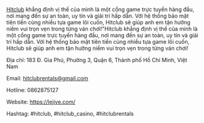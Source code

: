 <p><a href="https://lejive.com/">Hitclub</a> khẳng định vị thế của m&igrave;nh l&agrave; một cổng game trực tuyến h&agrave;ng đầu, nơi mang đến sự an to&agrave;n, uy t&iacute;n v&agrave; giải tr&iacute; hấp dẫn. Với hệ thống bảo mật ti&ecirc;n tiến c&ugrave;ng nhiều tựa game l&ocirc;i cuốn, Hitclub sẽ gi&uacute;p anh em tận hưởng niềm vui trọn vẹn trong từng v&aacute;n chơi!"Hitclub khẳng định vị thế của m&igrave;nh l&agrave; một cổng game trực tuyến h&agrave;ng đầu, nơi mang đến sự an to&agrave;n, uy t&iacute;n v&agrave; giải tr&iacute; hấp dẫn. Với hệ thống bảo mật ti&ecirc;n tiến c&ugrave;ng nhiều tựa game l&ocirc;i cuốn, Hitclub sẽ gi&uacute;p anh em tận hưởng niềm vui trọn vẹn trong từng v&aacute;n chơi!</p>
<p>Địa chỉ: 183 Đ. Gia Ph&uacute;, Phường 3, Quận 6, Th&agrave;nh phố Hồ Ch&iacute; Minh, Việt Nam</p>
<p>Email: <a href="mailto:hitclubrentals@gmail.com">hitclubrentals@gmail.com</a></p>
<p>Hotline: 0862875127</p>
<p>Website: <a href="https://lejive.com/">https://lejive.com/</a></p>
<p>Hashtag: #hitclub, #hitclub_casino, #hitclubrentals</p>
